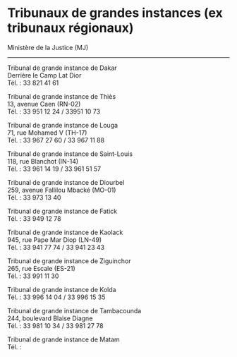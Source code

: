 # Tribunaux de grandes instances (ex tribunaux régionaux)

Ministère de la Justice (MJ)  

-------------------------------

Tribunal de grande instance de Dakar  
Derrière le Camp Lat Dior  
Tél. : 33 821 41 61  
  
Tribunal de grande instance de Thiès  
13, avenue Caen (RN-02)  
Tél. : 33 951 12 24 / 33951 10 73  
  
Tribunal de grande instance de Louga  
71, rue Mohamed V (TH-17)  
Tél. : 33 967 27 60 / 33 967 11 88  
  
Tribunal de grande instance de Saint-Louis  
118, rue Blanchot (IN-14)  
Tél. : 33 961 14 19 / 33 961 51 57  
  
Tribunal de grande instance de Diourbel  
259, avenue Fallilou Mbacké (MO-01)  
Tél. : 33 973 13 40  
  
Tribunal de grande instance de Fatick  
Tél. : 33 949 12 78  
  
Tribunal de grande instance de Kaolack  
945, rue Pape Mar Diop (LN-49)  
Tél. : 33 941 77 74 / 33 941 23 43  
  
Tribunal de grande instance de Ziguinchor  
265, rue Escale (ES-21)  
Tél. : 33 991 11 30  
  
Tribunal de grande instance de Kolda  
Tél. : 33 996 14 04 / 33 996 15 35  
  
Tribunal de grande instance de Tambacounda  
244, boulevard Blaise Diagne  
Tél. : 33 981 10 34 / 33 981 27 78  
  
Tribunal de grande instance de Matam  
Tél. :